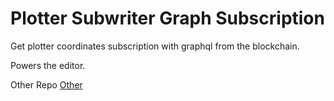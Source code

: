 # Plotter Subwriter Graph Subscription

Get plotter coordinates subscription with graphql from the blockchain.

Powers the editor.

Other Repo [Other](https://github.com/sriharikapu/ethasketch)

